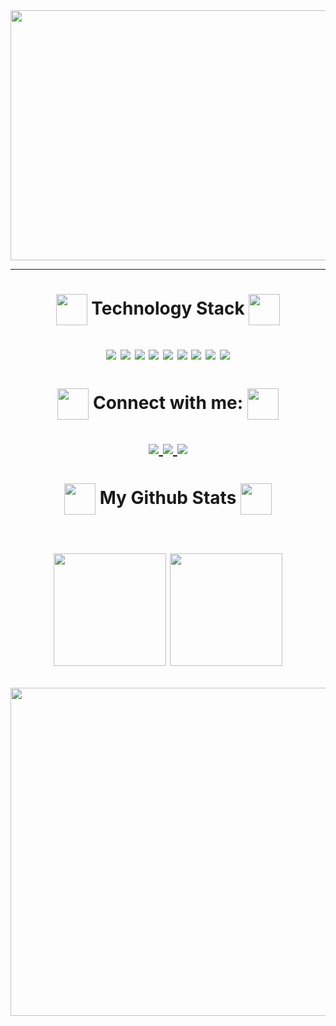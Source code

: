 <div align="center">
<img src="https://user-images.githubusercontent.com/102265620/233519836-8b7125c0-80d8-4564-a427-068b72400358.png" width="1000" height="400"/>
</div>
<hr>


<h1 align="center">
<img src="https://user-images.githubusercontent.com/102265620/233754339-16f05eb5-89ad-49c6-8774-bdc26e617918.png" width="50" height="50" align="center"//>
Technology Stack
<img src="https://user-images.githubusercontent.com/102265620/233754357-782726b7-1a4d-4d4c-8198-0f7c9f7c0da5.png" width="50" height="50" align="center"/ />

<p align="center">
<img src="https://img.shields.io/badge/html5-%23E34F26.svg?style=flat-square&logo=html5&logoColor=white"/>
<img src="https://img.shields.io/badge/css3-%231572B6.svg?style=flat-square&logo=css3&logoColor=white"/>
<img src="https://img.shields.io/badge/javascript-%23323330.svg?style=flat-square&logo=javascript&logoColor=%23F7DF1E"/>
<img src="https://img.shields.io/badge/react-%2320232a.svg?style=flat-square&logo=react&logoColor=%2361DAFB"/>
<img src="https://img.shields.io/badge/node.js-6DA55F?style=flat-square&logo=node.js&logoColor=white"/>
<img src="https://img.shields.io/badge/typescript-%23007ACC.svg?style=flat-square&logo=typescript&logoColor=white"/>
<img src="https://img.shields.io/badge/mysql-%2320232a.svg?style=flat-square&logo=mysql&logoColor=white"/>
<img src="https://img.shields.io/badge/Postman-FF6C37?style=flat-square&logo=postman&logoColor=white"/>
<img src="https://img.shields.io/badge/-jest-%23C21325?style=flat-square&logo=jest&logoColor=white"/>
</p>
</h1>

<h1 align="center">
<img  src="https://user-images.githubusercontent.com/102265620/233757860-fdab3475-1e59-42e7-9891-ead1d60ccc2c.png" width="50" height="50" align="center"/> 
Connect with me:
<img  src="https://user-images.githubusercontent.com/102265620/233757869-5a33aeb8-ab56-4391-915b-8ac4f3035502.png" width="50" height="50" align="center"/> 
  
<p align="center">
<a href="mailto: re.alexandrini@gmail.com">
<img src="https://user-images.githubusercontent.com/102265620/233757103-ede88db7-b1d7-4f57-a7be-ea4bbe8dfd70.png"/> 
</a>
<a href="https://www.linkedin.com/in/renato-alexandrini-740754225/">
 <img src="https://user-images.githubusercontent.com/102265620/233757150-e9a24e30-6089-48dd-b506-06db09c1cff5.png"/>
</a>
  <a href="https://renatoalexandrini.com.br/">
 <img src="https://user-images.githubusercontent.com/102265620/233757827-5c291648-16f1-468d-b905-9fc97bc9b8cc.png"/>
</a>
</p>
</h2>

<h1 align="center">
<img  src="https://user-images.githubusercontent.com/102265620/233754237-afbd3ead-fc74-4e63-9124-b597e716e0ae.png" width="50" height="50" align="center"/> 
My Github Stats
<img  src="https://user-images.githubusercontent.com/102265620/233754237-afbd3ead-fc74-4e63-9124-b597e716e0ae.png" width="50" height="50" align="center"/> 
<br></br>
<p align="center">                         
<img src = "https://github-readme-stats.vercel.app/api?username=RenatoAlexandrini&show_icons=true&theme=tokyonight" height="180">
<img src = "https://github-readme-stats.vercel.app/api/top-langs/?username=RenatoAlexandrini&layout=compact&theme=tokyonight" height="180">
</p>
<p align="center">
<img  src="https://github-readme-streak-stats.herokuapp.com/?user=RenatoAlexandrini&show_icons=true&locale=en&layout=compact&theme=tokyonight" width="525 height="50" />
</p>
</h1> 

